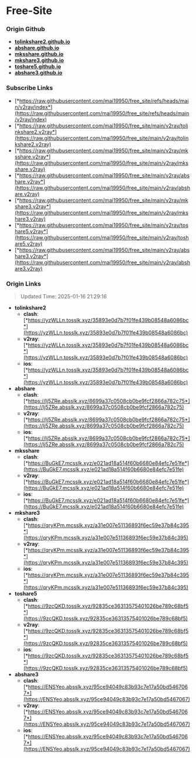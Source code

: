 # Free-Site

### Origin Github

- [**tolinkshare2.github.io**](https://github.com/tolinkshare2/tolinkshare2.github.io)
- [**abshare.github.io**](https://github.com/abshare/abshare.github.io)
- [**mksshare.github.io**](https://github.com/mksshare/mksshare.github.io)
- [**mkshare3.github.io**](https://github.com/mkshare3/mkshare3.github.io)
- [**toshare5.github.io**](https://github.com/toshare5/toshare5.github.io)
- [**abshare3.github.io**](https://github.com/abshare3/abshare3.github.io)

### Subscribe Links

- [*https://raw.githubusercontent.com/mai19950/free_site/refs/heads/main/v2ray/index*](https://raw.githubusercontent.com/mai19950/free_site/refs/heads/main/v2ray/index)
- [*https://raw.githubusercontent.com/mai19950/free_site/main/v2ray/tolinkshare2.v2ray*](https://raw.githubusercontent.com/mai19950/free_site/main/v2ray/tolinkshare2.v2ray)
- [*https://raw.githubusercontent.com/mai19950/free_site/main/v2ray/mksshare.v2ray*](https://raw.githubusercontent.com/mai19950/free_site/main/v2ray/mksshare.v2ray)
- [*https://raw.githubusercontent.com/mai19950/free_site/main/v2ray/abshare.v2ray*](https://raw.githubusercontent.com/mai19950/free_site/main/v2ray/abshare.v2ray)
- [*https://raw.githubusercontent.com/mai19950/free_site/main/v2ray/mkshare3.v2ray*](https://raw.githubusercontent.com/mai19950/free_site/main/v2ray/mkshare3.v2ray)
- [*https://raw.githubusercontent.com/mai19950/free_site/main/v2ray/toshare5.v2ray*](https://raw.githubusercontent.com/mai19950/free_site/main/v2ray/toshare5.v2ray)
- [*https://raw.githubusercontent.com/mai19950/free_site/main/v2ray/abshare3.v2ray*](https://raw.githubusercontent.com/mai19950/free_site/main/v2ray/abshare3.v2ray)

### Origin Links

> Updated Time: 2025-01-16 21:29:16

- **tolinkshare2**
  - **clash**: [*https://yzWLLn.tosslk.xyz/35893e0d7b7f01fe439b08548a6086bc*](https://yzWLLn.tosslk.xyz/35893e0d7b7f01fe439b08548a6086bc)
  - **v2ray**: [*https://yzWLLn.tosslk.xyz/35893e0d7b7f01fe439b08548a6086bc*](https://yzWLLn.tosslk.xyz/35893e0d7b7f01fe439b08548a6086bc)
  - **ios**: [*https://yzWLLn.tosslk.xyz/35893e0d7b7f01fe439b08548a6086bc*](https://yzWLLn.tosslk.xyz/35893e0d7b7f01fe439b08548a6086bc)
- **abshare**
  - **clash**: [*https://Ij5ZRe.absslk.xyz/8699a37c0508cb0be9fcf2866a782c75*](https://Ij5ZRe.absslk.xyz/8699a37c0508cb0be9fcf2866a782c75)
  - **v2ray**: [*https://Ij5ZRe.absslk.xyz/8699a37c0508cb0be9fcf2866a782c75*](https://Ij5ZRe.absslk.xyz/8699a37c0508cb0be9fcf2866a782c75)
  - **ios**: [*https://Ij5ZRe.absslk.xyz/8699a37c0508cb0be9fcf2866a782c75*](https://Ij5ZRe.absslk.xyz/8699a37c0508cb0be9fcf2866a782c75)
- **mksshare**
  - **clash**: [*https://BuGkE7.mcsslk.xyz/e021ad18a514f60b6680e84efc7e51fe*](https://BuGkE7.mcsslk.xyz/e021ad18a514f60b6680e84efc7e51fe)
  - **v2ray**: [*https://BuGkE7.mcsslk.xyz/e021ad18a514f60b6680e84efc7e51fe*](https://BuGkE7.mcsslk.xyz/e021ad18a514f60b6680e84efc7e51fe)
  - **ios**: [*https://BuGkE7.mcsslk.xyz/e021ad18a514f60b6680e84efc7e51fe*](https://BuGkE7.mcsslk.xyz/e021ad18a514f60b6680e84efc7e51fe)
- **mkshare3**
  - **clash**: [*https://qryKPm.mcsslk.xyz/a31e007e51136893f6ec59e37b84c395*](https://qryKPm.mcsslk.xyz/a31e007e51136893f6ec59e37b84c395)
  - **v2ray**: [*https://qryKPm.mcsslk.xyz/a31e007e51136893f6ec59e37b84c395*](https://qryKPm.mcsslk.xyz/a31e007e51136893f6ec59e37b84c395)
  - **ios**: [*https://qryKPm.mcsslk.xyz/a31e007e51136893f6ec59e37b84c395*](https://qryKPm.mcsslk.xyz/a31e007e51136893f6ec59e37b84c395)
- **toshare5**
  - **clash**: [*https://9zcQKD.tosslk.xyz/92835ce36313575401026be789c68bf5*](https://9zcQKD.tosslk.xyz/92835ce36313575401026be789c68bf5)
  - **v2ray**: [*https://9zcQKD.tosslk.xyz/92835ce36313575401026be789c68bf5*](https://9zcQKD.tosslk.xyz/92835ce36313575401026be789c68bf5)
  - **ios**: [*https://9zcQKD.tosslk.xyz/92835ce36313575401026be789c68bf5*](https://9zcQKD.tosslk.xyz/92835ce36313575401026be789c68bf5)
- **abshare3**
  - **clash**: [*https://ENSYeo.absslk.xyz/95ce94049c83b93c7e17a50bd5467067*](https://ENSYeo.absslk.xyz/95ce94049c83b93c7e17a50bd5467067)
  - **v2ray**: [*https://ENSYeo.absslk.xyz/95ce94049c83b93c7e17a50bd5467067*](https://ENSYeo.absslk.xyz/95ce94049c83b93c7e17a50bd5467067)
  - **ios**: [*https://ENSYeo.absslk.xyz/95ce94049c83b93c7e17a50bd5467067*](https://ENSYeo.absslk.xyz/95ce94049c83b93c7e17a50bd5467067)
